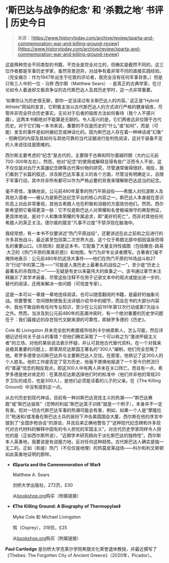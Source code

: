 <!--yml

类别：未分类

日期：2024-05-27 14:52:45

-->

# ‘斯巴达与战争的纪念’ 和 ‘杀戮之地’ 书评 | 历史今日

> 来源：[https://www.historytoday.com/archive/review/sparta-and-commemoration-war-and-killing-ground-review](https://www.historytoday.com/archive/review/sparta-and-commemoration-war-and-killing-ground-review)

这是两种完全不同类型的书籍，不完全是完全对立的，但确实是截然不同的。这三位作者都是军事历史学家，虽然背景迥异，对战争有着非常不同的直接实践经验。（完全揭示：作为1947年出生于伦敦的评论者，我完全没有任何军事背景。）但是只有三人中的一位 - 马修·西尔斯（Matthew Sears） - 是真正的古典学家，在讨论如令人着迷却又极具争议的古代斯巴达人及其历史学时，这一点非常重要。

‘如果你认为历史很无聊，那你一定没读过有关斯巴达人的内容。’ 这正是“Hybrid Athlete”网站的宣言，它积极主张以古代斯巴达人的方式进行严格的健身锻炼，尽管并非完全符合历史事实。无论对于后者的锻炼方法如何看待（我个人不感兴趣），这两本书都绝对不能算是无聊的。令人高兴的是，它们两者远非仅限于古代历史。对于它们每一本书来说，重要的不仅是历史的“什么”或“如何”，而是（可能）发生的事件是如何被纪念或神话化的。因为斯巴达人存在着一种神话或“幻象” - 但确切的内容及其如何与其他可靠的当代证据进行批判性阅读，这对于装备不足的人来说往往是困难的。

西尔斯主要考虑的“纪念”是古代的，主要限于古典和阿尔基姆时期（大约公元前700-300年左右）。然而，他对“纪念”的使用或解释显得有些广泛而令人不安。这不仅仅是对白厅大英雄纪念碑等古代等价物的研究，尽管通常做得很好。相反，我们看到了长篇的叙述，涉及斯巴达军事主义的各个方面，尽管没有明确定义，且限于军事行动，其中并非所有都可以作为严格必要的背景来理解斯巴达适当的纪念。

毫不奇怪，准确地说，公元前480年夏季的热门平原战役——希腊人对抗波斯人及其他入侵者——被认为是斯巴达纪念平台的核心内容之一。斯巴达人本身就在意识形态上对此非常重视，其他古希腊人也在积极和消极的方面效仿他们。然而，西尔斯希望把它看得更深一些：它不仅是斯巴达人对荣耀和名誉极端保守的典型例证，更具体地说，是对个人和集体荣耀的专属追求，即“美好的死亡”，而非对其他任何希腊人的真正关注。德尔斐的箴言“凡事不过度”不禁浮现在脑海中。

我经常想，有一本书不仅要讲述“热门平原战役”，还要讲述在此之前和之后进行的许多其他战斗，最近甚至包括第二次世界大战，这个位于希腊北部中部因温泉而得名的重要山口。《杀戮场》就是这本书，它配备了大量支持性插图（包括雅克-路易·大卫的《热门平原的莱奥尼德》）和地图，专门为非专业读者撰写。合著者们毫不掩饰地表示：公元前480年的这场大事件——他们在热门平原的16场战斗和27次“行动”中的第二场——“可能是人类历史上最著名的战役之一”，至少是“历史上最著名的杀戮场之一”——无疑是有史以来最伟大的故事之一。该书通过章节末注释展示了其学术装备，尽管这些注释不仅用于记录文本中的观点或提出进一步的、替代的阅读，还用来解决一些问题（可信度专家）。

这是一本可以一章接一章地连续阅读，也可以随意翻阅的书籍，是最好的抽象论战。但要警惕：空间限制使我无法详细介绍书中的细节，而且在书的大部分内容中，我也不敢自称有任何专业知识，至少在公元前191年第12次行动或第7次战斗之外。然而，当涉及到公元前480年的高潮冲突时，有一个绝对重要的历史学问题在于：我们最接近的存世现代文献来源的可靠性，即赫罗多德的《历史》。

Cole 和 Livingston 并未完全批判希腊城市哈利卡尔纳索斯人，怎么可能，然后详细记述任何关于战斗的事情？但他们确实采取了一个可以称之为“激进怀疑主义者”的立场，对他的某些说法表示怀疑，并认可其他古代替代资料。在一个对我来说极其重要的问题上，即莱昂尼达斯国王著名的“300人”编制，他们完全忽略了他。希罗多德曾访问斯巴达并与主要斯巴达人交往。在那里，他熟记了这300人的个人姓名。他的工作是否定了官方历史，他毫不畏惧地报道了一个至今仍然流行的“普遍”信念的相反观点，即这300人中有两人并未在关口阵亡。而且有一点，希罗多德是绝对肯定的：在莱昂尼达斯选择他们时的标准中（他们并非他的常规20岁卫队的成员，也是300人），是他们必须是活着的儿子的父亲。在《The Killing Ground》中没有提到这一点。

从古代历史到现代神话，目前有一种对斯巴达竞技主义的热潮——“斯巴达赛跑”或“斯巴达锻炼”（恐怖的利兹“斯巴达笼子训练”就是一个例子），本身并不一定有害。但对一切古代斯巴达军事的热潮可能会有害，例如，如果一个人是“摩隆拉贝”枪迷和/或准备在斯巴达士兵的装扮下冲击美国国会大厦。西尔斯在他的序言中提到了“全国步枪协会”的游说，并且后来正确地警告了“这种现代纪念碑和许多现代对古代材料的解释中固有的令人担忧的军国主义”。对古代历史学家同样令人担忧的是（正如西尔斯所说），“近期学术研究趋向于淡化斯巴达的独特性”。西尔斯本人英勇地，我要说是有说服力地，反对任何这种趋势。古代斯巴达人确实是独一无二的。正如（和是）热门（不仅仅是地理）的热莫皮莱战场——科尔和利文斯顿如此英勇地证明的那样。

+   **《Sparta and the Commemoration of War》**

    Matthew A. Sears

    剑桥大学出版社，272页，£30

    从[bookshop.org](https://uk.bookshop.org/p/books/sparta-and-the-commemoration-of-war-matthew-a-sears/7540064?ean=9781316519455)购买（附属链接）

+   **《The Killing Ground: A Biography of Thermopylae》**

    Myke Cole 和 Michael Livingston

    鹗（Osprey），319页，£25

    从[bookshop.org](https://uk.bookshop.org/p/books/the-killing-ground-a-biography-of-thermopylae-myke-cole/7603207?ean=9781472858665)购买（附属链接）

**Paul Cartledge** 是剑桥大学克莱尔学院希腊文化荣誉退休教授，并最近撰写了《Thebes: The Forgotten City of Ancient Greece》（2020年，Picador）。
